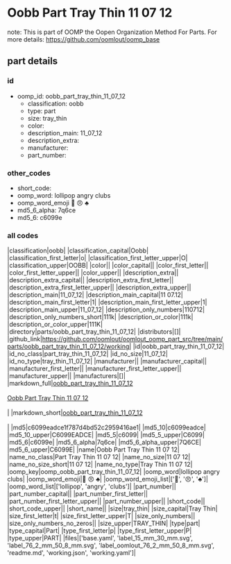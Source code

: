 # Oobb Part Tray Thin 11 07 12  

note: This is part of OOMP the Oopen Organization Method For Parts. For more details: https://github.com/oomlout/oomp_base

##  part details





### id
* oomp_id: oobb_part_tray_thin_11_07_12
  * classification: oobb
  * type: part
  * size: tray_thin
  * color: 
  * description_main: 11_07_12
  * description_extra: 
  * manufacturer: 
  * part_number: 

### other_codes
* short_code: 
* oomp_word: lollipop angry clubs
* oomp_word_emoji :lollipop: :angry: :clubs:
* md5_6_alpha: 7q6ce
* md5_6: c6099e

### all codes 
|classification|oobb|
|classification_capital|Oobb|
|classification_first_letter|o|
|classification_first_letter_upper|O|
|classification_upper|OOBB|
|color||
|color_capital||
|color_first_letter||
|color_first_letter_upper||
|color_upper||
|description_extra||
|description_extra_capital||
|description_extra_first_letter||
|description_extra_first_letter_upper||
|description_extra_upper||
|description_main|11_07_12|
|description_main_capital|11 07.12|
|description_main_first_letter|1|
|description_main_first_letter_upper|1|
|description_main_upper|11_07_12|
|description_only_numbers|110712|
|description_only_numbers_short|111k|
|description_or_color|111k|
|description_or_color_upper|111K|
|directory|parts/oobb_part_tray_thin_11_07_12|
|distributors|[]|
|github_link|https://github.com/oomlout/oomlout_oomp_part_src/tree/main/parts/oobb_part_tray_thin_11_07_12/working|
|id|oobb_part_tray_thin_11_07_12|
|id_no_class|part_tray_thin_11_07_12|
|id_no_size|11_07_12|
|id_no_type|tray_thin_11_07_12|
|manufacturer||
|manufacturer_capital||
|manufacturer_first_letter||
|manufacturer_first_letter_upper||
|manufacturer_upper||
|manufacturers|[]|
|markdown_full|[oobb_part_tray_thin_11_07_12](https://github.com/oomlout/oomlout_oomp_part_src/tree/main/parts/oobb_part_tray_thin_11_07_12/working)<br>[](https://github.com/oomlout/oomlout_oomp_part_src/tree/main/parts/oobb_part_tray_thin_11_07_12/working)<br>[Oobb Part Tray Thin 11 07 12](https://github.com/oomlout/oomlout_oomp_part_src/tree/main/parts/oobb_part_tray_thin_11_07_12/working)<br><br>|
|markdown_short|[oobb_part_tray_thin_11_07_12](https://github.com/oomlout/oomlout_oomp_part_src/tree/main/parts/oobb_part_tray_thin_11_07_12/working)<br><br>|
|md5|c6099eadce1f787d4bd52c2959416ae1|
|md5_10|c6099eadce|
|md5_10_upper|C6099EADCE|
|md5_5|c6099|
|md5_5_upper|C6099|
|md5_6|c6099e|
|md5_6_alpha|7q6ce|
|md5_6_alpha_upper|7Q6CE|
|md5_6_upper|C6099E|
|name|Oobb Part Tray Thin 11 07 12|
|name_no_class|Part Tray Thin 11 07 12|
|name_no_size|11 07 12|
|name_no_size_short|11 07 12|
|name_no_type|Tray Thin 11 07 12|
|oomp_key|oomp_oobb_part_tray_thin_11_07_12|
|oomp_word|lollipop angry clubs|
|oomp_word_emoji|:lollipop: :angry: :clubs:|
|oomp_word_emoji_list|[':lollipop:', ':angry:', ':clubs:']|
|oomp_word_list|['lollipop', 'angry', 'clubs']|
|part_number||
|part_number_capital||
|part_number_first_letter||
|part_number_first_letter_upper||
|part_number_upper||
|short_code||
|short_code_upper||
|short_name||
|size|tray_thin|
|size_capital|Tray Thin|
|size_first_letter|t|
|size_first_letter_upper|T|
|size_only_numbers||
|size_only_numbers_no_zeros||
|size_upper|TRAY_THIN|
|type|part|
|type_capital|Part|
|type_first_letter|p|
|type_first_letter_upper|P|
|type_upper|PART|
|files|['base.yaml', 'label_15_mm_30_mm.svg', 'label_76_2_mm_50_8_mm.svg', 'label_oomlout_76_2_mm_50_8_mm.svg', 'readme.md', 'working.json', 'working.yaml']|
